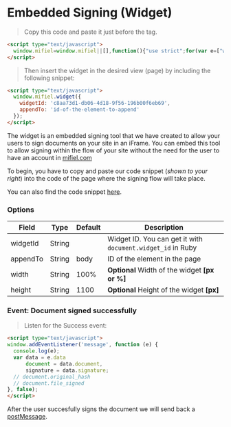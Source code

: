 # Embedded Signing (Widget)

> Copy this code and paste it just before the </body> tag.

```html
<script type="text/javascript">
  window.mifiel=window.mifiel||[],function(){"use strict";for(var e=["widget"],i=function(e){return function(){window.mifiel.push([e].concat(Array.prototype.slice.call(arguments,0)))}},t=0;t<e.length;t++){var n=e[t];window.mifiel[n]||(window.mifiel[n]=i(n))}if(!document.getElementById("mifiel-js")){var r=document.createElement("script"),o=document.getElementsByTagName("script")[0];r.type="text/javascript",r.id="mifiel-js",r.async=!0,r.src="https://www.mifiel.com/sign-widget-v1.0.0.js",o.parentNode.insertBefore(r,o)}}();
</script>
```

> Then insert the widget in the desired view (page) by including the following snippet:

```html
<script type="text/javascript">
  window.mifiel.widget({
    widgetId: 'c8aa73d1-db06-4d18-9f56-196b00f6eb69',
    appendTo: 'id-of-the-element-to-append'
  });
</script>
```

The widget is an embedded signing tool that we have created to allow your users to sign documents on your site in an iFrame. You can embed this tool to allow signing within the flow of your site without the need for the user to have an account in [mifiel.com](https://www.mifiel.com)

To begin, you have to copy and paste our code snippet (_shown to your right_) into the code of the page where the signing flow will take place.

You can also find the code snippet [here](https://www.mifiel.com/sign-snippet-v1.0.0.min.js).

### Options

Field     | Type    | Default |  Description
--------- | ------- | ------- | ------------
widgetId  | String  |         | Widget ID. You can get it with `document.widget_id` in Ruby
appendTo  | String  | body    | ID of the element in the page
width     | String  | 100%    | __Optional__ Width of the widget __[px or %]__
height    | String  | 1100    | __Optional__ Height of the widget __[px]__

### Event: Document signed successfully

> Listen for the Success event:

```html
<script type="text/javascript">
window.addEventListener('message', function (e) {
  console.log(e);
  var data = e.data
      document = data.document,
      signature = data.signature;
  // document.original_hash
  // document.file_signed
}, false);
</script>
```

After the user succesfully signs the document we will send back a [postMessage](https://developer.mozilla.org/en-US/docs/Web/API/Window/postMessage).
